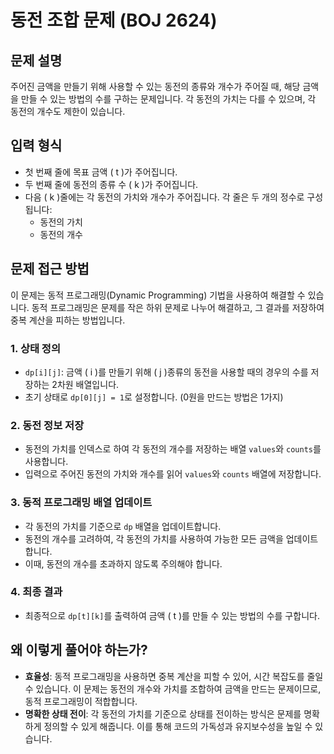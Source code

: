 # 동전 조합 문제 (BOJ 2624)

## 문제 설명

주어진 금액을 만들기 위해 사용할 수 있는 동전의 종류와 개수가 주어질 때, 해당 금액을 만들 수 있는 방법의 수를 구하는 문제입니다. 각 동전의 가치는 다를 수 있으며, 각 동전의 개수도 제한이 있습니다.

## 입력 형식

- 첫 번째 줄에 목표 금액 \( t \)가 주어집니다.
- 두 번째 줄에 동전의 종류 수 \( k \)가 주어집니다.
- 다음 \( k \)줄에는 각 동전의 가치와 개수가 주어집니다. 각 줄은 두 개의 정수로 구성됩니다:
  - 동전의 가치
  - 동전의 개수

## 문제 접근 방법

이 문제는 동적 프로그래밍(Dynamic Programming) 기법을 사용하여 해결할 수 있습니다. 동적 프로그래밍은 문제를 작은 하위 문제로 나누어 해결하고, 그 결과를 저장하여 중복 계산을 피하는 방법입니다.

### 1. 상태 정의

- `dp[i][j]`: 금액 \( i \)를 만들기 위해 \( j \)종류의 동전을 사용할 때의 경우의 수를 저장하는 2차원 배열입니다.
- 초기 상태로 `dp[0][j] = 1`로 설정합니다. (0원을 만드는 방법은 1가지)

### 2. 동전 정보 저장

- 동전의 가치를 인덱스로 하여 각 동전의 개수를 저장하는 배열 `values`와 `counts`를 사용합니다.
- 입력으로 주어진 동전의 가치와 개수를 읽어 `values`와 `counts` 배열에 저장합니다.

### 3. 동적 프로그래밍 배열 업데이트

- 각 동전의 가치를 기준으로 `dp` 배열을 업데이트합니다.
- 동전의 개수를 고려하여, 각 동전의 가치를 사용하여 가능한 모든 금액을 업데이트합니다.
- 이때, 동전의 개수를 초과하지 않도록 주의해야 합니다.

### 4. 최종 결과

- 최종적으로 `dp[t][k]`를 출력하여 금액 \( t \)를 만들 수 있는 방법의 수를 구합니다.

## 왜 이렇게 풀어야 하는가?

- **효율성**: 동적 프로그래밍을 사용하면 중복 계산을 피할 수 있어, 시간 복잡도를 줄일 수 있습니다. 이 문제는 동전의 개수와 가치를 조합하여 금액을 만드는 문제이므로, 동적 프로그래밍이 적합합니다.
- **명확한 상태 전이**: 각 동전의 가치를 기준으로 상태를 전이하는 방식은 문제를 명확하게 정의할 수 있게 해줍니다. 이를 통해 코드의 가독성과 유지보수성을 높일 수 있습니다.
